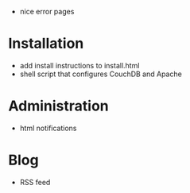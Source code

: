 - nice error pages

# Installation
- add install instructions to install.html
- shell script that configures CouchDB and Apache

# Administration
- html notifications

# Blog
- RSS feed

